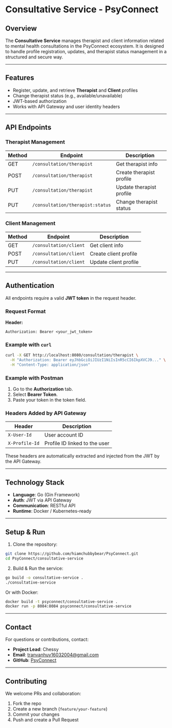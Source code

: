 # Consultative Service - PsyConnect

## Overview

The **Consultative Service** manages therapist and client information related to mental health consultations in the
PsyConnect ecosystem. It is designed to handle profile registration, updates, and therapist status management in a
structured and secure way.

---

## Features

- Register, update, and retrieve **Therapist** and **Client** profiles
- Change therapist status (e.g., available/unavailable)
- JWT-based authorization
- Works with API Gateway and user identity headers

---

## API Endpoints

### Therapist Management

| Method | Endpoint                         | Description              |
|--------|----------------------------------|--------------------------|
| GET    | `/consultation/therapist`        | Get therapist info       |
| POST   | `/consultation/therapist`        | Create therapist profile |
| PUT    | `/consultation/therapist`        | Update therapist profile |
| PUT    | `/consultation/therapist:status` | Change therapist status  |

### Client Management

| Method | Endpoint               | Description           |
|--------|------------------------|-----------------------|
| GET    | `/consultation/client` | Get client info       |
| POST   | `/consultation/client` | Create client profile |
| PUT    | `/consultation/client` | Update client profile |

---

## Authentication

All endpoints require a valid **JWT token** in the request header.

### Request Format

**Header:**

```http
Authorization: Bearer <your_jwt_token>
```

### Example with `curl`

```bash
curl -X GET http://localhost:8080/consultation/therapist \
  -H "Authorization: Bearer eyJhbGciOiJIUzI1NiIsInR5cCI6IkpXVCJ9..." \
  -H "Content-Type: application/json"
```

### Example with Postman

1. Go to the **Authorization** tab.
2. Select **Bearer Token**.
3. Paste your token in the token field.

### Headers Added by API Gateway

| Header         | Description                   |
|----------------|-------------------------------|
| `X-User-Id`    | User account ID               |
| `X-Profile-Id` | Profile ID linked to the user |

These headers are automatically extracted and injected from the JWT by the API Gateway.

---

## Technology Stack

- **Language**: Go (Gin Framework)
- **Auth**: JWT via API Gateway
- **Communication**: RESTful API
- **Runtime**: Docker / Kubernetes-ready

---

## Setup & Run

1. Clone the repository:

```bash
git clone https://github.com/hiamchubbybear/PsyConnect.git
cd PsyConnect/consultative-service
```

2. Build & Run the service:

```bash
go build -o consultative-service .
./consultative-service
```

Or with Docker:

```bash
docker build -t psyconnect/consultative-service .
docker run -p 8084:8084 psyconnect/consultative-service
```

---

## Contact

For questions or contributions, contact:

- **Project Lead**: Chessy
- **Email**: [tranvanhuy16032004@gmail.com](mailto:tranvanhuy16032004@gmail.com)
- **GitHub**: [PsyConnect](https://github.com/hiamchubbybear/PsyConnect)

---

## Contributing

We welcome PRs and collaboration:

1. Fork the repo
2. Create a new branch (`feature/your-feature`)
3. Commit your changes
4. Push and create a Pull Request
